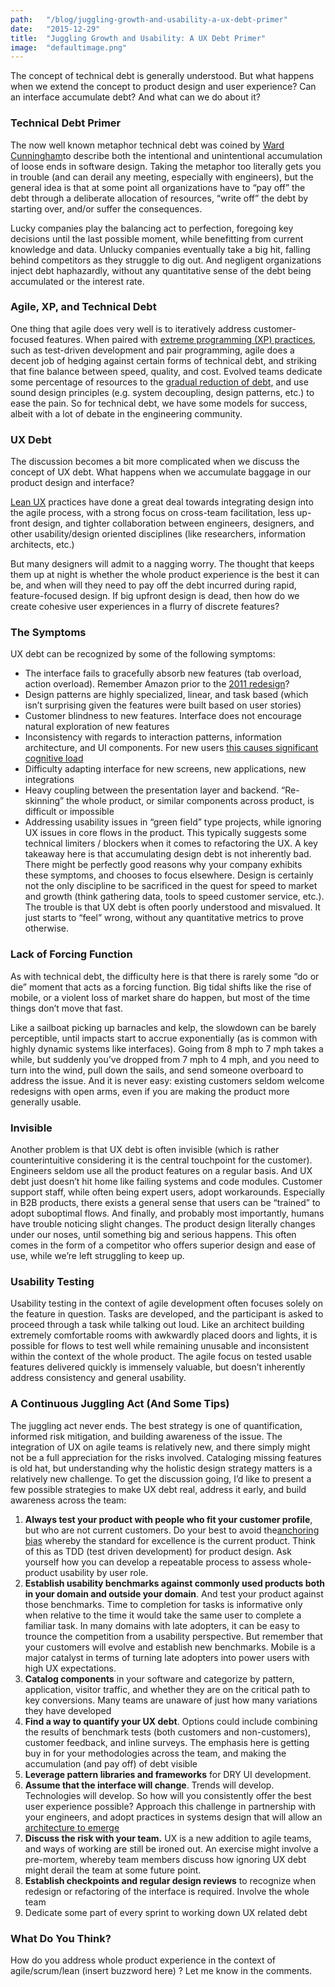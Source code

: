 ```yaml
---
path:	"/blog/juggling-growth-and-usability-a-ux-debt-primer"
date:	"2015-12-29"
title:	"Juggling Growth and Usability: A UX Debt Primer"
image:	"defaultimage.png"
---
```


The concept of technical debt is generally understood. But what happens when we extend the concept to product design and user experience? Can an interface accumulate debt? And what can we do about it?

### Technical Debt Primer

The now well known metaphor technical debt was coined by [Ward Cunningham](http://en.wikipedia.org/wiki/Ward_Cunningham)to describe both the intentional and unintentional accumulation of loose ends in software design. Taking the metaphor too literally gets you in trouble (and can derail any meeting, especially with engineers), but the general idea is that at some point all organizations have to “pay off” the debt through a deliberate allocation of resources, “write off” the debt by starting over, and/or suffer the consequences.

Lucky companies play the balancing act to perfection, foregoing key decisions until the last possible moment, while benefitting from current knowledge and data. Unlucky companies eventually take a big hit, falling behind competitors as they struggle to dig out. And negligent organizations inject debt haphazardly, without any quantitative sense of the debt being accumulated or the interest rate.

### Agile, XP, and Technical Debt

One thing that agile does very well is to iteratively address customer-focused features. When paired with [extreme programming (XP) practices](http://www.extremeprogramming.org/rules.html), such as test-driven development and pair programming, agile does a decent job of hedging against certain forms of technical debt, and striking that fine balance between speed, quality, and cost. Evolved teams dedicate some percentage of resources to the [gradual reduction of debt,](http://deloitte.wsj.com/cio/2014/03/04/reversing-your-organizations-technical-debt/?mod=wsjcio_hp_deloitte) and use sound design principles (e.g. system decoupling, design patterns, etc.) to ease the pain. So for technical debt, we have some models for success, albeit with a lot of debate in the engineering community.

### UX Debt

The discussion becomes a bit more complicated when we discuss the concept of UX debt. What happens when we accumulate baggage in our product design and interface?

[Lean UX](http://www.smashingmagazine.com/2011/03/07/lean-ux-getting-out-of-the-deliverables-business/) practices have done a great deal towards integrating design into the agile process, with a strong focus on cross-team facilitation, less up-front design, and tighter collaboration between engineers, designers, and other usability/design oriented disciplines (like researchers, information architects, etc.)

But many designers will admit to a nagging worry. The thought that keeps them up at night is whether the whole product experience is the best it can be, and when will they need to pay off the debt incurred during rapid, feature-focused design. If big upfront design is dead, then how do we create cohesive user experiences in a flurry of discrete features?

### The Symptoms

UX debt can be recognized by some of the following symptoms:

* The interface fails to gracefully absorb new features (tab overload, action overload). Remember Amazon prior to the [2011 redesign](http://techcrunch.com/2011/09/02/amazon-coms-big-redesign-is-arriving-soon/)?
* Design patterns are highly specialized, linear, and task based (which isn’t surprising given the features were built based on user stories)
* Customer blindness to new features. Interface does not encourage natural exploration of new features
* Inconsistency with regards to interaction patterns, information architecture, and UI components. For new users [this causes significant cognitive load](http://www.clemson.edu/catlab/wp-content/uploads/2010/02/mendel-pak-2009.pdf)
* Difficulty adapting interface for new screens, new applications, new integrations
* Heavy coupling between the presentation layer and backend. “Re-skinning” the whole product, or similar components across product, is difficult or impossible
* Addressing usability issues in “green field” type projects, while ignoring UX issues in core flows in the product. This typically suggests some technical limiters / blockers when it comes to refactoring the UX.
A key takeaway here is that accumulating design debt is not inherently bad. There might be perfectly good reasons why your company exhibits these symptoms, and chooses to focus elsewhere. Design is certainly not the only discipline to be sacrificed in the quest for speed to market and growth (think gathering data, tools to speed customer service, etc.). The trouble is that UX debt is often poorly understood and misvalued. It just starts to “feel” wrong, without any quantitative metrics to prove otherwise.

### Lack of Forcing Function

As with technical debt, the difficulty here is that there is rarely some “do or die” moment that acts as a forcing function. Big tidal shifts like the rise of mobile, or a violent loss of market share do happen, but most of the time things don’t move that fast.

Like a sailboat picking up barnacles and kelp, the slowdown can be barely perceptible, until impacts start to accrue exponentially (as is common with highly dynamic systems like interfaces). Going from 8 mph to 7 mph takes a while, but suddenly you’ve dropped from 7 mph to 4 mph, and you need to turn into the wind, pull down the sails, and send someone overboard to address the issue. And it is never easy: existing customers seldom welcome redesigns with open arms, even if you are making the product more generally usable.

### Invisible

Another problem is that UX debt is often invisible (which is rather counterintuitive considering it is the central touchpoint for the customer). Engineers seldom use all the product features on a regular basis. And UX debt just doesn’t hit home like failing systems and code modules. Customer support staff, while often being expert users, adopt workarounds. Especially in B2B products, there exists a general sense that users can be “trained” to adopt suboptimal flows. And finally, and probably most importantly, humans have trouble noticing slight changes. The product design literally changes under our noses, until something big and serious happens. This often comes in the form of a competitor who offers superior design and ease of use, while we’re left struggling to keep up.

### Usability Testing

Usability testing in the context of agile development often focuses solely on the feature in question. Tasks are developed, and the participant is asked to proceed through a task while talking out loud. Like an architect building extremely comfortable rooms with awkwardly placed doors and lights, it is possible for flows to test well while remaining unusable and inconsistent within the context of the whole product. The agile focus on tested usable features delivered quickly is immensely valuable, but doesn’t inherently address consistency and general usability.

### A Continuous Juggling Act (And Some Tips)

The juggling act never ends. The best strategy is one of quantification, informed risk mitigation, and building awareness of the issue. The integration of UX on agile teams is relatively new, and there simply might not be a full appreciation for the risks involved. Cataloging missing features is old hat, but understanding why the holistic design strategy matters is a relatively new challenge. To get the discussion going, I’d like to present a few possible strategies to make UX debt real, address it early, and build awareness across the team:

1. **Always test your product with people who fit your customer profile**, but who are not current customers. Do your best to avoid the[anchoring bias](http://en.wikipedia.org/wiki/Anchoring) whereby the standard for excellence is the current product. Think of this as TDD (test driven development) for product design. Ask yourself how you can develop a repeatable process to assess whole-product usability by user role.
2. **Establish usability benchmarks against commonly used products both in your domain and outside your domain**. And test your product against those benchmarks. Time to completion for tasks is informative only when relative to the time it would take the same user to complete a familiar task. In many domains with late adopters, it can be easy to trounce the competition from a usability perspective. But remember that your customers will evolve and establish new benchmarks. Mobile is a major catalyst in terms of turning late adopters into power users with high UX expectations.
3. **Catalog components** in your software and categorize by pattern, application, visitor traffic, and whether they are on the critical path to key conversions. Many teams are unaware of just how many variations they have developed
4. **Find a way to quantify your UX debt**. Options could include combining the results of benchmark tests (both customers and non-customers), customer feedback, and inline surveys. The emphasis here is getting buy in for your methodologies across the team, and making the accumulation (and pay off) of debt visible
5. **Leverage pattern libraries and frameworks** for DRY UI development.
6. **Assume that the interface will change**. Trends will develop. Technologies will develop. So how will you consistently offer the best user experience possible? Approach this challenge in partnership with your engineers, and adopt practices in systems design that will allow an [architecture to emerge](http://www.scrumalliance.org/community/articles/2013/august/agile-architecture-emerges-or-does-it)
7. **Discuss the risk with your team.** UX is a new addition to agile teams, and ways of working are still be ironed out. An exercise might involve a pre-mortem, whereby team members discuss how ignoring UX debt might derail the team at some future point.
8. **Establish checkpoints and regular design reviews** to recognize when redesign or refactoring of the interface is required. Involve the whole team
9. Dedicate some part of every sprint to working down UX related debt
### What Do You Think?

How do you address whole product experience in the context of agile/scrum/lean (insert buzzword here) ? Let me know in the comments.

